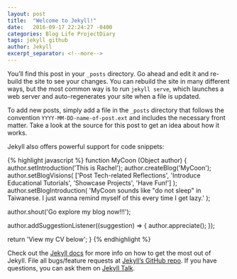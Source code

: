 ```yaml
---
layout: post
title:  "Welcome to Jekyll!"
date:   2016-09-17 22:24:27 -0400
categories: Blog Life ProjectDiary
tags: jekyll github
author: Jekyll
excerpt_separator: <!--more-->
---
```

You’ll find this post in your `_posts` directory. Go ahead and edit it and re-build the site to see your changes. You can rebuild the site in many different ways, but the most common way is to run `jekyll serve`, which launches a web server and auto-regenerates your site when a file is updated.

<!--more-->

To add new posts, simply add a file in the `_posts` directory that follows the convention `YYYY-MM-DD-name-of-post.ext` and includes the necessary front matter. Take a look at the source for this post to get an idea about how it works.

Jekyll also offers powerful support for code snippets:

{% highlight javascript %}
function MyCoon (Object author) {
  author.setIntroduction('This is Rachel');
  author.createBlog('MyCoon');
  author.setBlogVisions(
    ['Post Tech-related Reflections', 
    'Introduce Educational Tutorials', 
    'Showcase Projects', 'Have Fun!'] 
  );
  author.setBlogIntroduction(
    'MyCoon sounds like \"do not sleep\" in Taiwanese. 
    I just wanna remind myself of this every time I get lazy.'
  );

  author.shout('Go explore my blog now!!!');

  author.addSuggestionListener((suggestion) => {
    author.appreciate();
  });

  return 'View my CV below';
}
{% endhighlight %}

Check out the [Jekyll docs][jekyll-docs] for more info on how to get the most out of Jekyll. File all bugs/feature requests at [Jekyll’s GitHub repo][jekyll-gh]. If you have questions, you can ask them on [Jekyll Talk][jekyll-talk].

[jekyll-docs]: http://jekyllrb.com/docs/home
[jekyll-gh]:   https://github.com/jekyll/jekyll
[jekyll-talk]: https://talk.jekyllrb.com/
